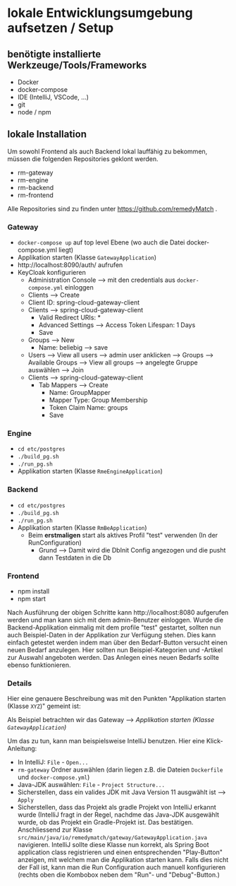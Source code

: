 # lokale Entwicklungsumgebung aufsetzen / Setup

##  benötigte installierte Werkzeuge/Tools/Frameworks

* Docker
* docker-compose
* IDE (IntelliJ, VSCode, ...)
* git
* node / npm

## lokale Installation
Um sowohl Frontend als auch Backend lokal lauffähig zu bekommen, müssen die folgenden
Repositories geklont werden.

* rm-gateway
* rm-engine
* rm-backend
* rm-frontend

Alle Repositories sind zu finden unter https://github.com/remedyMatch .

### Gateway

* `docker-compose up` auf top level Ebene (wo auch die Datei docker-compose.yml liegt)
* Applikation starten (Klasse `GatewayApplication`)
* http://localhost:8090/auth/ aufrufen
* KeyCloak konfigurieren
    * Administration Console --> mit den credentials aus `docker-compose.yml` einloggen
    * Clients --> Create
    * Client ID: spring-cloud-gateway-client
    * Clients --> spring-cloud-gateway-client
        * Valid Redirect URIs: *
        * Advanced Settings --> Access Token Lifespan: 1 Days
        * Save
    * Groups --> New
        * Name: beliebig --> save
    * Users --> View all users --> admin user anklicken --> Groups -->
     Available Groups --> View all groups --> angelegte Gruppe auswählen --> Join
    * Clients --> spring-cloud-gateway-client
        * Tab Mappers --> Create
            * Name: GroupMapper
            * Mapper Type: Group Membership
            * Token Claim Name: groups
            * Save

### Engine

* `cd etc/postgres`
* `./build_pg.sh`
* `./run_pg.sh`
* Applikation starten (Klasse `RmeEngineApplication`)

### Backend

* `cd etc/postgres`
* `./build_pg.sh`
* `./run_pg.sh`
* Applikation starten (Klasse `RmBeApplication`)
    * Beim __erstmaligen__ start als aktives Profil "test" verwenden 
    (In der RunConfiguration)
        * Grund --> Damit wird die DbInit Config angezogen und die pusht dann 
        Testdaten in die Db

### Frontend

* npm install
* npm start

Nach Ausführung der obigen Schritte kann http://localhost:8080 aufgerufen werden und 
man kann sich mit dem admin-Benutzer einloggen. Wurde die Backend-Applikation einmalig 
mit dem profile "test" gestartet, sollten nun auch Beispiel-Daten in der Applikation zur 
Verfügung stehen. Dies kann einfach getestet werden indem man über den Bedarf-Button versucht 
einen neuen Bedarf anzulegen. Hier sollten nun Beispiel-Kategorien und -Artikel zur Auswahl 
angeboten werden. Das Anlegen eines neuen Bedarfs sollte ebenso funktionieren.


### Details

Hier eine genauere Beschreibung was mit den Punkten "Applikation starten (Klasse `XYZ`)" 
gemeint ist:

Als Beispiel betrachten wir das Gateway --> *Applikation starten (Klasse `GatewayApplication`)*

Um das zu tun, kann man beispielsweise IntelliJ benutzen. Hier eine Klick-Anleitung:

* In IntelliJ: `File` - `Open...`
* `rm-gateway` Ordner auswählen (darin liegen z.B. die Dateien `Dockerfile` und `docker-compose.yml`)
* Java-JDK auswählen: `File` - `Project Structure...`
* Sicherstellen, dass ein valides JDK mit Java Version 11 ausgwählt ist --> `Apply`
* Sicherstellen, dass das Projekt als gradle Projekt von IntelliJ erkannt wurde (IntelliJ
fragt in der Regel, nachdme das Java-JDK ausgewählt wurde, ob das Projekt ein Gradle-Projekt
ist. Das bestätigen. Anschliessend zur Klasse `src/main/java/io/remedymatch/gateway/GatewayApplication.java`
navigieren. IntelliJ sollte diese Klasse nun korrekt, als Spring Boot application class
registrieren und einen entsprechenden "Play-Button" anzeigen, mit welchem man die Applikation
starten kann. Falls dies nicht der Fall ist, kann man die Run Configuration auch manuell 
konfigurieren (rechts oben die Kombobox neben dem "Run"- und "Debug"-Button.)